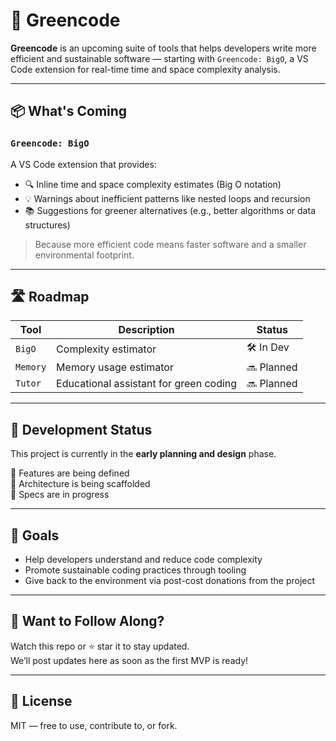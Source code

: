 # 🌱 Greencode

**Greencode** is an upcoming suite of tools that helps developers write more efficient and sustainable software — starting with `Greencode: BigO`, a VS Code extension for real-time time and space complexity analysis.

---

## 📦 What's Coming

### `Greencode: BigO`
A VS Code extension that provides:

- 🔍 Inline time and space complexity estimates (Big O notation)
- 💡 Warnings about inefficient patterns like nested loops and recursion
- 📚 Suggestions for greener alternatives (e.g., better algorithms or data structures)

> Because more efficient code means faster software and a smaller environmental footprint.

---

## 🛣 Roadmap

| Tool                | Description                              | Status     |
|---------------------|------------------------------------------|------------|
| `BigO`              | Complexity estimator                     | 🛠 In Dev  |
| `Memory`            | Memory usage estimator                   | 🔜 Planned |
| `Tutor`             | Educational assistant for green coding   | 🔜 Planned |

---

## 🧪 Development Status

This project is currently in the **early planning and design** phase.

📌 Features are being defined  
🧱 Architecture is being scaffolded  
📘 Specs are in progress  

---

## 📌 Goals

- Help developers understand and reduce code complexity
- Promote sustainable coding practices through tooling
- Give back to the environment via post-cost donations from the project

---

## 💚 Want to Follow Along?

Watch this repo or ⭐ star it to stay updated.  
We’ll post updates here as soon as the first MVP is ready!

---

## 📜 License

MIT — free to use, contribute to, or fork.


